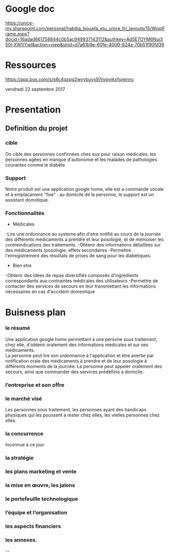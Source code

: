 # Google doc

https://unice-my.sharepoint.com/personal/habiba_bouajla_etu_unice_fr/_layouts/15/WopiFrame.aspx?docid=16adad661758844c0b5ac949937143112&authkey=Ad5E7OYM6Nuj350l-XWVYwI&action=view&slrid=d7a61b9e-60fe-4000-824a-70b51f90fd39

# Ressources 

https://app.box.com/s/s6c4gzpg2wvybuyx97nvpyikxfujwnnc

vendredi 22 septembre 2017

# Presentation
## Definition du projet 

### cible 

On cible des personnes confinnées chez eux pour raison médicales, les personnes agées en manque d'autonomie et les malades de pathologies courantes comme le diabète

### Support

Notre produit est une application google home, elle est a commande vocale et à emplacament "fixe" : au domicile de la personne, le support est un assistant domotique.

### Fonctionnalités

* Médicales

-Lire une ordonnance au systeme afin d'etre notifié au cours de la journée des différents medicaments a prendre et leur posologie, et de mémoiser les contreindications des traitements.
-Obtenir des informations détaillées sur des médicaments (posologie, effets secondaires
-Permettre l'enregistrement des résultats de prises de sang pour les diabétiques.

* Bien etre

-Obtenir des idées de repas diversifiés composés d'ingrédients correspondants aux contraintes médicales des utilisateurs
-Permettre de contacter des services de secours en leur transmettant les informations nécessaires en cas d'accident domestique

# Buisness plan 

### le résumé 
Une application google home permettant à une persone sous traitement, chez elle, d'obtenir oralement des informations médicales et sur ses médicaments.	  
La personne peut lire son ordonnance à l'application et être avertie par notification orale des médicaments à prendre et de leur posologie à différents moments de la journée.
La personne peut appeler oralement des secours, ainsi que commander des services prédéfinis à domicile.                                                                                                                                                                                                                                                                                                                                                                                                                                                                                                                                                                                                                                                                                                                                                
### l’entreprise et son offre

### le marché visé

Les personnes sous traitement, les personnes ayant des handicaps physiques qui les poussent à rester chez elles, les vielles personnes chez elles.

### la concurrence

Inconnue à ce jour

### la stratégie

### les plans marketing et vente

### la mise en œuvre, les jalons

### le portefeuille technologique

### l’équipe et l’organisation

### les aspects financiers

### les annexes. 

--
